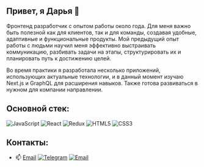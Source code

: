 ## Привет, я Дарья 👋

Фронтенд разработчик с опытом работы около года. Для меня важно быть полезной как для клиентов, так и для команды, создавая удобные, адаптивные и функциональные продукты. Мой предыдущий опыт работы с людьми научил меня эффективно выстраивать коммуникацию, разбивать задачи на этапы, структурировать их и планировать путь к достижению целей.

Во время практики я разработала несколько приложений, использующих актуальные технологии, и в данный момент изучаю Next.js и GraphQL для расширения навыков. Также готова развиваться в нужном для компании направлении.

## Основной стек:

![JavaScript](https://img.shields.io/badge/-JavaScript-F7DF1E?logo=javascript&logoColor=black&style=for-the-badge)
![React](https://img.shields.io/badge/-React-61DAFB?logo=react&logoColor=black&style=for-the-badge)
![Redux](https://img.shields.io/badge/Redux-764ABC?style=for-the-badge&logo=redux&logoColor=white)
![HTML5](https://img.shields.io/badge/-HTML5-E34F26?logo=html5&logoColor=white&style=for-the-badge)
![CSS3](https://img.shields.io/badge/-CSS3-1572B6?logo=css3&logoColor=white&style=for-the-badge)

## Контакты:
- 📫 [Email](daria.bashorina@gmail.com)
[![Telegram](https://img.shields.io/badge/Telegram-2CA5E0?style=for-the-badge&logo=telegram&logoColor=white)](https://t.me/sli_va)
[![Email](https://img.shields.io/badge/Email-D14836?style=for-the-badge&logo=gmail&logoColor=white)](mailto:daria.bashorina@gmail.com)

